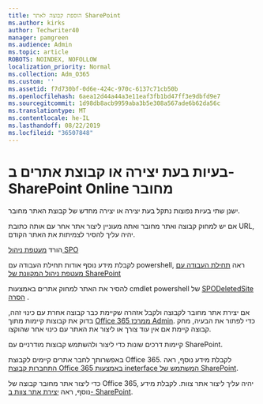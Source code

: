 ```yaml
---
title: הוספת קבוצה לאתר SharePoint
ms.author: kirks
author: Techwriter40
manager: pamgreen
ms.audience: Admin
ms.topic: article
ROBOTS: NOINDEX, NOFOLLOW
localization_priority: Normal
ms.collection: Adm_O365
ms.custom: ''
ms.assetid: f7d730bf-0d6e-424c-970c-6137c71cb50b
ms.openlocfilehash: 6aea12d44a44a3e11eaf3fb1bd47ff3e9dbfd9e7
ms.sourcegitcommit: 1d98db8acb9959aba3b5e308a567ade6b62da56c
ms.translationtype: MT
ms.contentlocale: he-IL
ms.lasthandoff: 08/22/2019
ms.locfileid: "36507848"
---
```

# <a name="issues-when-creating-or-group-connected-sites-in-sharepoint-online"></a>בעיות בעת יצירה או קבוצת אתרים ב- SharePoint Online מחובר

ישנן שתי בעיות נפוצות נתקל בעת יצירה או יצירה מחדש של קבוצת האתר מחובר.

 אם יש למחוק קבוצה ואתר מחובר ואתה מעוניין ליצור אתר אחר עם אותה כתובת URL, יהיה עליך להסיר לצמיתות את האתר הקודם.

הורד [מעטפת ניהול SPO](https://support.office.com/article/introduction-to-the-sharepoint-online-management-shell-c16941c3-19b4-4710-8056-34c034493429)

 לקבלת מידע נוסף אודות תחילת העבודה עם powershell, ראה [תחילת העבודה עם מעטפת ניהול המקוונת של SharePoint](https://docs.microsoft.com/powershell/module/sharepoint-online/remove-sposite?view=sharepoint-ps)

להסיר את האתר למחוק אתרים באמצעות cmdlet powershell של [SPODeletedSite הסרה](https://docs.microsoft.com/powershell/module/sharepoint-online/remove-sposite?view=sharepoint-ps) .

אם יצירת אתר מחובר לקבוצה ולקבל אזהרה שקיימת כבר קבוצה אחרת עם כינוי זהה, בדוק את קבוצות קיימות מתוך [Office 365 ממרכז Admin](https://admin.microsoft.com/Adminportal/Home?source=applauncher#/groups). כדי לפתור את הבעיה, מחק קבוצה קיימת אם אין עוד צורך או ליצור את האתר עם כינוי אחר שהוקצו.

קיימות דרכים שונות כדי ליצור ולהשתמש קבוצות מודרניים עם SharePoint.

באפשרותך לחבר אתרים קיימים לקבוצת Office 365. לקבלת מידע נוסף, ראה [התחברות קבוצת Office 365 באמצעות ineterface המשתמש של SharePoint](https://docs.microsoft.com/sharepoint/dev/transform/modernize-connect-to-office365-group#connect-an-office-365-group-using-the-sharepoint-user-interface).

כדי ליצור אתר מחובר קבוצה של Office 365, יהיה עליך ליצור אתר צוות. לקבלת מידע נוסף, ראה [יצירת אתר צוות ב- SharePoint](https://support.office.com/article/create-a-team-site-in-sharepoint-ef10c1e7-15f3-42a3-98aa-b5972711777d).

